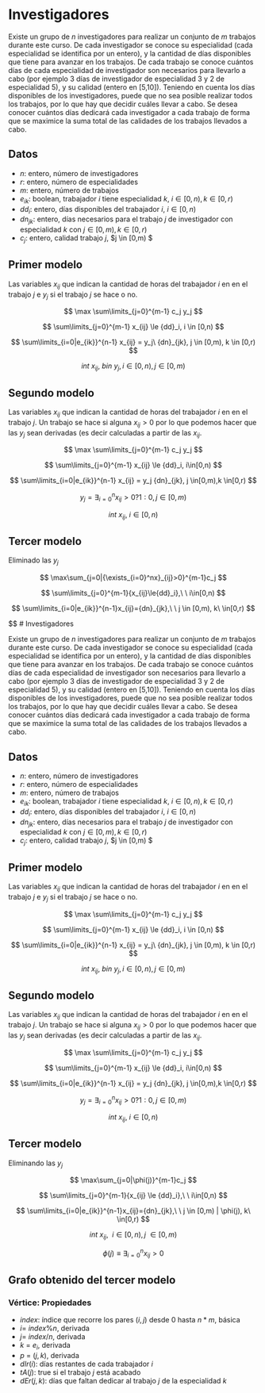 # Investigadores

Existe un grupo de $n$ investigadores para realizar un conjunto de $m$ trabajos durante este curso. De cada investigador se conoce su especialidad (cada especialidad se identifica por un entero), y la cantidad de días disponibles que tiene para avanzar en los trabajos. De cada trabajo se conoce cuántos días de cada especialidad de investigador son necesarios para llevarlo a cabo (por ejemplo 3 días de investigador de especialidad 3 y 2 de especialidad 5), y su calidad (entero en [5,10]). Teniendo en cuenta los días disponibles de los investigadores, puede que no sea posible realizar todos los trabajos, por lo que hay que decidir cuáles llevar a cabo. Se desea conocer cuántos días dedicará cada investigador a cada trabajo de forma que se maximice la suma total de las calidades de los trabajos llevados a cabo.

## Datos

 - $n$: entero, número de investigadores
 - $r:$ entero, número de especialidades
 - $m$: entero, número de trabajos
 - $e_{ik}$: boolean, trabajador $i$ tiene especialidad $k$, $i \in [0,n), k \in [0,r)$
 - $dd_i$: entero, días disponibles del trabajador $i$, $i \in [0,n)$
 - $dn_{jk}$: entero, días necesarios para el trabajo $j$ de investigador con especialidad $k$ con $j \in [0,m), k \in [0,r)$
 - $c_j$: entero, calidad trabajo $j$, $j \in [0,m) $  

## Primer modelo

Las variables $x_{ij}$ que indican la cantidad de horas del trabajador $i$ en en el trabajo $j$ e $y_j$ si el trabajo $j$ se hace o no.

 $$ \max \sum\limits_{j=0}^{m-1} c_j y_j $$
 
 $$ \sum\limits_{j=0}^{m-1} x_{ij} \le {dd}_i, i \in [0,n) $$
 
 $$ \sum\limits_{i=0|e_{ik}}^{n-1} x_{ij} =  y_j\ {dn}_{jk}, j \in [0,m), k \in [0,r) $$
 
 $$ int \ x_{ij}, \ bin\ y_j, i\in[0,n),j \in[0,m) $$


## Segundo modelo

Las variables $x_{ij}$ que indican la cantidad de horas del trabajador $i$ en en el trabajo $j$. Un trabajo se hace si alguna  $x_{ij} \gt 0$ por lo que podemos hacer que las $y_j$ sean derivadas (es decir calculadas a partir de las $x_{ij}$.


$$ \max \sum\limits_{j=0}^{m-1} c_j y_j $$

$$ \sum\limits_{j=0}^{m-1} x_{ij} \le {dd}_i, i\in[0,n) $$

$$ \sum\limits_{i=0|e_{ik}}^{n-1} x_{ij} =  y_j {dn}_{jk}, j \in[0,m),k \in[0,r) $$

$$ y_j= {\exists_{i=0}^n x_{ij} \gt 0} ? 1:0, j \in[0,m) $$

$$ int\ x_{ij},\ i\in[0,n) $$


## Tercer modelo

Eliminado las $y_j$

$$ \max\sum_{j=0|{\exists_{i=0}^nx}_{ij}>0}^{m-1}c_j $$

$$ \sum\limits_{j=0}^{m-1}{x_{ij}\le{dd}_i},\ \ i\in[0,n) $$

$$ \sum\limits_{i=0|e_{ik}}^{n-1}x_{ij}={dn}_{jk},\ \ j \in [0,m), k\ \in[0,r) $$

$$ # Investigadores

Existe un grupo de $n$ investigadores para realizar un conjunto de $m$ trabajos durante este curso. De cada investigador se conoce su especialidad (cada especialidad se identifica por un entero), y la cantidad de días disponibles que tiene para avanzar en los trabajos. De cada trabajo se conoce cuántos días de cada especialidad de investigador son necesarios para llevarlo a cabo (por ejemplo 3 días de investigador de especialidad 3 y 2 de especialidad 5), y su calidad (entero en [5,10]). Teniendo en cuenta los días disponibles de los investigadores, puede que no sea posible realizar todos los trabajos, por lo que hay que decidir cuáles llevar a cabo. Se desea conocer cuántos días dedicará cada investigador a cada trabajo de forma que se maximice la suma total de las calidades de los trabajos llevados a cabo.

## Datos

 - $n$: entero, número de investigadores
 - $r:$ entero, número de especialidades
 - $m$: entero, número de trabajos
 - $e_{ik}$: boolean, trabajador $i$ tiene especialidad $k$, $i \in [0,n), k \in [0,r)$
 - $dd_i$: entero, días disponibles del trabajador $i$, $i \in [0,n)$
 - $dn_{jk}$: entero, días necesarios para el trabajo $j$ de investigador con especialidad $k$ con $j \in [0,m), k \in [0,r)$
 - $c_j$: entero, calidad trabajo $j$, $j \in [0,m) $  

## Primer modelo

Las variables $x_{ij}$ que indican la cantidad de horas del trabajador $i$ en en el trabajo $j$ e $y_j$ si el trabajo $j$ se hace o no.

 $$ \max \sum\limits_{j=0}^{m-1} c_j y_j $$
 
 $$ \sum\limits_{j=0}^{m-1} x_{ij} \le {dd}_i, i \in [0,n) $$
 
 $$ \sum\limits_{i=0|e_{ik}}^{n-1} x_{ij} =  y_j\ {dn}_{jk}, j \in [0,m), k \in [0,r) $$
 
 $$ int \ x_{ij}, \ bin\ y_j, i\in[0,n),j \in[0,m) $$


## Segundo modelo

Las variables $x_{ij}$ que indican la cantidad de horas del trabajador $i$ en en el trabajo $j$. Un trabajo se hace si alguna  $x_{ij} \gt 0$ por lo que podemos hacer que las $y_j$ sean derivadas (es decir calculadas a partir de las $x_{ij}$.


$$ \max \sum\limits_{j=0}^{m-1} c_j y_j $$

$$ \sum\limits_{j=0}^{m-1} x_{ij} \le {dd}_i, i\in[0,n) $$

$$ \sum\limits_{i=0|e_{ik}}^{n-1} x_{ij} =  y_j {dn}_{jk}, j \in[0,m),k \in[0,r) $$

$$ y_j= {\exists_{i=0}^n x_{ij} \gt 0} ? 1:0, j \in[0,m) $$

$$ int\ x_{ij},\ i\in[0,n) $$


## Tercer modelo

Eliminando las $y_j$

$$ \max\sum_{j=0|\phi(j)}^{m-1}c_j $$

$$ \sum\limits_{j=0}^{m-1}{x_{ij} \le {dd}_i},\ \ i\in[0,n) $$

$$ \sum\limits_{i=0|e_{ik}}^{n-1}x_{ij}={dn}_{jk},\ \ j \in [0,m) | \phi(j), k\ \in[0,r) $$

$$ int\ x_{ij},\ \ i\in[0,n),j\ \in[0,m) $$

$$ \phi(j) \equiv \exists_{i=0}^n x_{ij} \gt 0 $$

## Grafo obtenido del tercer modelo

### Vértice: Propiedades


 - $index$: índice que recorre los pares $(i,j)$ desde 0 hasta $n*m$, básica
 - $i$= $index\%n$, derivada
 - $j$= $index/n$, derivada
 - $k$ = $e_i$, derivada
 - $p$ = $(j,k)$, derivada
 - $dIr(i)$: días restantes de cada trabajador $i$
 - $tA(j)$: true si el trabajo $j$ está acabado
 - $dEr(j,k)$: días que faltan dedicar al trabajo $j$ de la especialidad $k$
 



